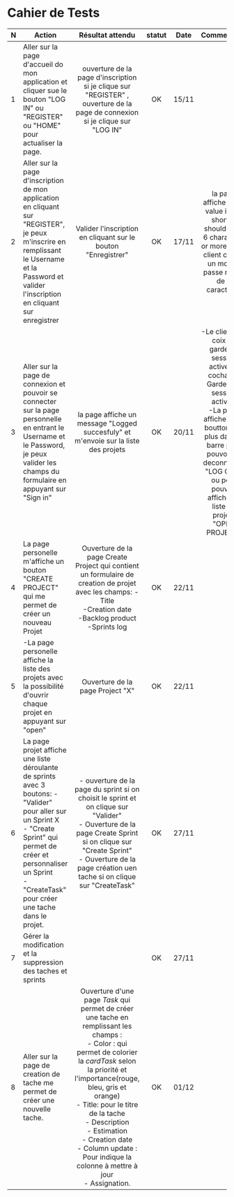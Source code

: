 # Cahier de Tests


| N   | Action                                                  | Résultat attendu | statut | Date | Commentaire | Qui |
| ----- | ------------------------------------------------------------ | :--------: | :------: |:------: |:------: |:------: |
|   1   | Aller sur la page d'accueil do mon application et cliquer sue le bouton "LOG IN" ou "REGISTER" ou "HOME" pour actualiser la page.       | ouverture de la page d'inscription si je clique sur "REGISTER" , ouverture de la page de connexion si je clique sur "LOG IN" | OK | 15/11 | | Thierno|
|   2   | Aller sur la page d'inscription de mon application en cliquant sur "REGISTER",  je peux m'inscrire en remplissant le Username et la Password et valider l'inscription en cliquant sur enregistrer                | Valider l'inscription en cliquant sur le bouton "Enregistrer" | OK  | 17/11 | la page affiche "This value is too short. It should have 6 characters or more." si le client choisit un mot de passe moins de 6 caracteres| Soufiane|
|   3   |  Aller sur la page de connexion et pouvoir se connecter sur la page personnelle en entrant le Username et le Password,  je peux valider les champs du formulaire en appuyant sur  "Sign in"  | la page affiche un message "Logged succesfuly" et m'envoie sur la liste des projets | OK | 20/11  | -Le client a le coix de garder la session active en cochant "	Garder ma session active " <br> -La page affiche deux bouttons en plus dans la barre pour pouvoir se deconnecter "LOG OUT" ou pour pouvoir afficher la liste du projets "OPEN PROJECT"| Bourhane|
|   4   |  La page personelle m'affiche un bouton "CREATE PROJECT" qui me permet de créer un nouveau Projet | Ouverture de la page Create Project qui contient un formulaire de creation de projet avec les champs: -Title<br>-Creation date<br> -Backlog product<br> -Sprints log| OK | 22/11  | | Boubacar|
|   5   |  -La page personelle affiche la liste des projets avec la possibilité d'ouvrir chaque projet en appuyant sur "open"| Ouverture de la page Project "X"| OK | 22/11  | | Soufiane|
|   6   |  La page projet affiche une liste déroulante de sprints avec 3 boutons: - "Valider" pour aller sur un Sprint X<br>- "Create Sprint" qui permet de créer et personnaliser un Sprint<br>- "CreateTask" pour créer une tache dans le projet.|- ouverture de la page du sprint si on choisit le sprint et on clique sur "Valider" <br> - Ouverture de la page Create Sprint si on clique sur "Create Sprint" <br> - Ouverture de la page création uen tache si on clique sur "CreateTask"| OK | 27/11  | | Thierno|
|   7   | Gérer la modification et la suppression des taches et sprints | | OK | 27/11  | | Boubacar|
|   8   |  Aller sur la page de creation de tache me permet de créer une nouvelle tache.|Ouverture d'une page *Task* qui permet de créer une tache en remplissant les champs : <br> - Color : qui permet de colorier la *cardTask* selon la priorité et l'importance(rouge, bleu, gris et orange)<br> - Title: pour le titre de la tache<br> - Description<br> - Estimation<br> - Creation date<br> - Column update : Pour indique la colonne à mettre à jour<br> - Assignation.| OK | 01/12  | | Bourhane|
